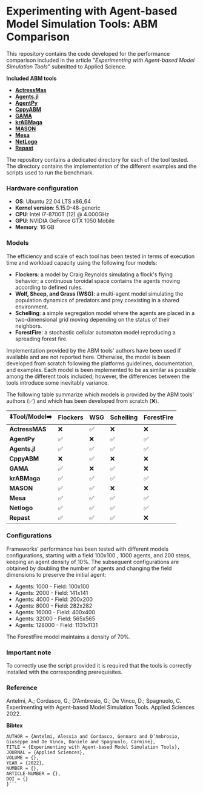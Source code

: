 # Experimenting with Agent-based Model Simulation Tools: ABM Comparison
This repository contains the code developed for the performance comparison included in the article "*Experimenting with Agent-based Model Simulation Tools*" submitted to Applied Science.

**Included ABM tools**
- [**ActressMas**](https://github.com/florinleon/ActressMas)
- [**Agents.jl**](https://juliadynamics.github.io/Agents.jl/stable/)
- [**AgentPy**](https://agentpy.readthedocs.io/en/latest/)
- [**CppyABM**](https://pypi.org/project/cppyabm/)
- [**GAMA**](https://gama-platform.org/)
- [**krABMaga**](https://krabmaga.github.io/)
- [**MASON**](https://cs.gmu.edu/~eclab/projects/mason/)
- [**Mesa**](https://mesa.readthedocs.io/en/latest/)
- [**NetLogo**](https://ccl.northwestern.edu/netlogo/index.html)
- [**Repast**](https://repast.github.io)

The repository contains a dedicated directory for each of the tool tested. The directory contains the implementation of the different examples and the scripts used to run the benchmark.

### Hardware configuration
* **OS**: Ubuntu 22.04 LTS x86_64 
* **Kernel version**: 5.15.0-48-generic 
* **CPU**: Intel i7-8700T (12) @ 4.000GHz
* **GPU**: NVIDIA GeForce GTX 1050 Mobile
* **Memory**: 16 GB

### Models
The efficiency and scale of each tool has been tested in terms of execution time and workload capacity using the following four models:
* **Flockers**: a model by Craig Reynolds simulating a flock's flying behavior; a continuous toroidal space contains the agents moving according to defined rules.
* **Wolf, Sheep, and Grass (WSG)**: a multi-agent model simulating the population dynamics of predators and prey coexisting in a shared environment.
* **Schelling**: a simple segregation model where the agents are placed in a two-dimensional grid moving depending on the status of their neighbors.
* **ForestFire**: a stochastic cellular automaton model reproducing a spreading forest fire.

Implementation provided by the ABM tools' authors have been used if available and are not reported here. Otherwise, the model is been developed from scratch following the platforms guidelines, documentation, and examples. Each model is been implemented to be as similar as possible among the different tools included; however, the differences between the tools introduce some inevitably variance. 

The following table summarize which models is provided by the ABM tools' authors (:white_check_mark:) and which has been developed from scratch (:x:).

| :arrow_down:Tool/Model:arrow_right: | **Flockers**       | **WSG**            | **Schelling**      | **ForestFire**     |
|-------------------------------------|--------------------|--------------------|--------------------|--------------------|
| **ActressMAS**                      | :x:                | :white_check_mark: | :x:                | :x:                |
| **AgentPy**                         | :white_check_mark: | :x:                | :white_check_mark: | :white_check_mark: |
| **Agents.jl**                       | :white_check_mark: | :white_check_mark: | :white_check_mark: | :white_check_mark: |
| **CppyABM**                         | :x:                | :white_check_mark: | :x:                | :x:                |
| **GAMA**                            | :white_check_mark: | :x:                | :white_check_mark: | :x:                |
| **krABMaga**                        | :white_check_mark: | :white_check_mark: | :white_check_mark: | :white_check_mark: |
| **MASON**                           | :white_check_mark: | :white_check_mark: | :x:                | :x:                |
| **Mesa**                            | :white_check_mark: | :white_check_mark: | :white_check_mark: | :white_check_mark: |
| **Netlogo**                         | :white_check_mark: | :white_check_mark: | :white_check_mark: | :white_check_mark: |
| **Repast**                          | :white_check_mark: | :white_check_mark: | :white_check_mark: | :x:                |

### Configurations
Frameworks' performance has been tested with different models configurations, starting with a field 100x100 , 1000 agents, and 200 steps, keeping an agent density of 10%. The subsequent configurations are obtained by doubling the number of agents and changing the field dimensions to preserve the initial agent:

* Agents: 1000 - Field: 100x100
* Agents: 2000 - Field: 141x141
* Agents: 4000 - Field: 200x200
* Agents: 8000 - Field: 282x282
* Agents: 16000 - Field: 400x400
* Agents: 32000 - Field: 565x565
* Agents: 128000 - Field: 1131x1131

The ForestFire model maintains a density of 70%.

### Important note
To correctly use the script provided it is required that the tools is correctly installed with the corresponding prerequisites.

### Reference
Antelmi, A.; Cordasco, G.; D’Ambrosio, G.; De Vinco, D.; Spagnuolo, C. Experimenting with Agent-based Model Simulation Tools. Applied Sciences 2022.

**Bibtex**

```@Article{Antelmi2022,
AUTHOR = {Antelmi, Alessia and Cordasco, Gennaro and D’Ambrosio, Giuseppe and De Vinco, Daniele and Spagnuolo, Carmine},
TITLE = {Experimenting with Agent-based Model Simulation Tools},
JOURNAL = {Applied Sciences},
VOLUME = {},
YEAR = {2022},
NUMBER = {},
ARTICLE-NUMBER = {},
DOI = {}
}```
